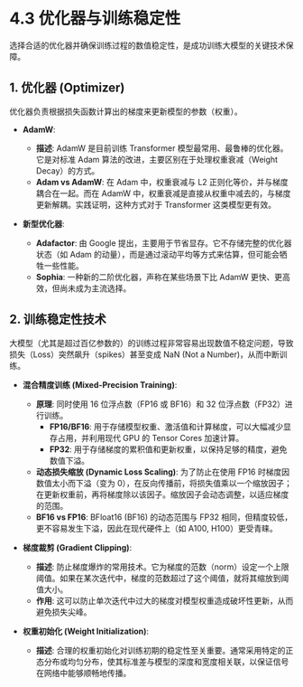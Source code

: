 # 4.3 优化器与训练稳定性

选择合适的优化器并确保训练过程的数值稳定性，是成功训练大模型的关键技术保障。

## 1. 优化器 (Optimizer)

优化器负责根据损失函数计算出的梯度来更新模型的参数（权重）。

*   **AdamW**: 
    *   **描述**: AdamW 是目前训练 Transformer 模型最常用、最鲁棒的优化器。它是对标准 Adam 算法的改进，主要区别在于处理权重衰减（Weight Decay）的方式。
    *   **Adam vs AdamW**: 在 Adam 中，权重衰减与 L2 正则化等价，并与梯度耦合在一起。而在 AdamW 中，权重衰减是直接从权重中减去的，与梯度更新解耦。实践证明，这种方式对于 Transformer 这类模型更有效。

*   **新型优化器**: 
    *   **Adafactor**: 由 Google 提出，主要用于节省显存。它不存储完整的优化器状态（如 Adam 的动量），而是通过滚动平均等方式来估算，但可能会牺牲一些性能。
    *   **Sophia**: 一种新的二阶优化器，声称在某些场景下比 AdamW 更快、更高效，但尚未成为主流选择。

## 2. 训练稳定性技术

大模型（尤其是超过百亿参数的）的训练过程非常容易出现数值不稳定问题，导致损失（Loss）突然飙升（spikes）甚至变成 NaN (Not a Number)，从而中断训练。

*   **混合精度训练 (Mixed-Precision Training)**:
    *   **原理**: 同时使用 16 位浮点数（FP16 或 BF16）和 32 位浮点数（FP32）进行训练。
        *   **FP16/BF16**: 用于存储模型权重、激活值和计算梯度，可以大幅减少显存占用，并利用现代 GPU 的 Tensor Cores 加速计算。
        *   **FP32**: 用于存储梯度的累积值和更新权重，以保持足够的精度，避免数值下溢。
    *   **动态损失缩放 (Dynamic Loss Scaling)**: 为了防止在使用 FP16 时梯度因数值太小而下溢（变为 0），在反向传播前，将损失值乘以一个缩放因子；在更新权重前，再将梯度除以该因子。缩放因子会动态调整，以适应梯度的范围。
    *   **BF16 vs FP16**: BFloat16 (BF16) 的动态范围与 FP32 相同，但精度较低，更不容易发生下溢，因此在现代硬件上（如 A100, H100）更受青睐。

*   **梯度裁剪 (Gradient Clipping)**:
    *   **描述**: 防止梯度爆炸的常用技术。它为梯度的范数（norm）设定一个上限阈值。如果在某次迭代中，梯度的范数超过了这个阈值，就将其缩放到阈值大小。
    *   **作用**: 这可以防止单次迭代中过大的梯度对模型权重造成破坏性更新，从而避免损失尖峰。

*   **权重初始化 (Weight Initialization)**:
    *   **描述**: 合理的权重初始化对训练初期的稳定性至关重要。通常采用特定的正态分布或均匀分布，使其标准差与模型的深度和宽度相关联，以保证信号在网络中能够顺畅地传播。
